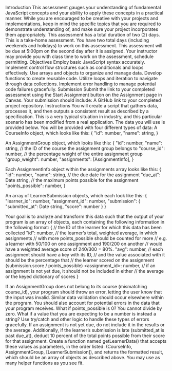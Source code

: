 Introduction
This assessment gauges your understanding of fundamental JavaScript concepts and your ability to apply these concepts in a practical manner. While you are encouraged to be creative with your projects and implementations, keep in mind the specific topics that you are required to demonstrate understanding of, and make sure your project incorporates them appropriately.
This assessment has a total duration of two (2) days. This is a take-home assessment.
You have two total days (including weekends and holidays) to work on this assessment. This assessment will be due at 5:00pm on the second day after it is assigned. Your instructor may provide you with class time to work on the assessment, schedule permitting.
Objectives
Employ basic JavaScript syntax accurately.
Implement control flow structures such as conditionals and loops effectively.
Use arrays and objects to organize and manage data.
Develop functions to create reusable code.
Utilize loops and iteration to navigate through data collections.
Implement error handling to manage potential code failures gracefully.
Submission
Submit the link to your completed assessment using the Start Assignment button on the Assignment page in Canvas.
Your submission should include:
A GitHub link to your completed project repository.
Instructions
You will create a script that gathers data, processes it, and then outputs a consistent result as described by a specification. This is a very typical situation in industry, and this particular scenario has been modified from a real application. The data you will use is provided below.
You will be provided with four different types of data:
A CourseInfo object, which looks like this:
{
"id": number,
"name": string,
}

An AssignmentGroup object, which looks like this:
{
"id": number,
"name": string,
// the ID of the course the assignment group belongs to
"course_id": number,
// the percentage weight of the entire assignment group
"group_weight": number,
"assignments": [AssignmentInfo],
}

Each AssignmentInfo object within the assignments array looks like this:
{
"id": number,
"name": string,
// the due date for the assignment
"due_at": Date string,
// the maximum points possible for the assignment
"points_possible": number,
}

An array of LearnerSubmission objects, which each look like this:
{
"learner_id": number,
"assignment_id": number,
"submission": {
"submitted_at": Date string,
"score": number
}
}

Your goal is to analyze and transform this data such that the output of your program is an array of objects, each containing the following information in the following format:
{
// the ID of the learner for which this data has been collected
"id": number,
// the learner’s total, weighted average, in which assignments
// with more points_possible should be counted for more
// e.g. a learner with 50/100 on one assignment and 190/200 on another
// would have a weighted average score of 240/300 = 80%.
"avg": number,
// each assignment should have a key with its ID,
// and the value associated with it should be the percentage that
// the learner scored on the assignment (submission.score / points_possible)
<assignment_id>: number,
// if an assignment is not yet due, it should not be included in either
// the average or the keyed dictionary of scores
}

If an AssignmentGroup does not belong to its course (mismatching course_id), your program should throw an error, letting the user know that the input was invalid. Similar data validation should occur elsewhere within the program.
You should also account for potential errors in the data that your program receives. What if points_possible is 0? You cannot divide by zero. What if a value that you are expecting to be a number is instead a string?
Use try/catch and other logic to handle these types of errors gracefully.
If an assignment is not yet due, do not include it in the results or the average. Additionally, if the learner’s submission is late (submitted_at is past due_at), deduct 10 percent of the total points possible from their score for that assignment.
Create a function named getLearnerData() that accepts these values as parameters, in the order listed: (CourseInfo, AssignmentGroup, [LearnerSubmission]), and returns the formatted result, which should be an array of objects as described above.
You may use as many helper functions as you see fit.
